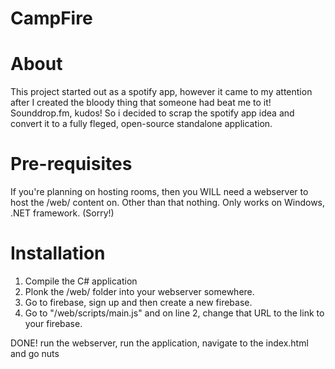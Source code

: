 CampFire
========

# About

This project started out as a spotify app, however it came to my attention after I created the bloody thing that someone had beat me to it! Sounddrop.fm, kudos!
So i decided to scrap the spotify app idea and convert it to a fully fleged, open-source standalone application.

# Pre-requisites

If you're planning on hosting rooms, then you WILL need a webserver to host the /web/ content on. Other than that nothing.
Only works on Windows, .NET framework. (Sorry!)

# Installation

1) Compile the C# application
2) Plonk the /web/ folder into your webserver somewhere.
3) Go to firebase, sign up and then create a new firebase.
4) Go to "/web/scripts/main.js" and on line 2, change that URL to the link to your firebase.

DONE! run the webserver, run the application, navigate to the index.html and go nuts